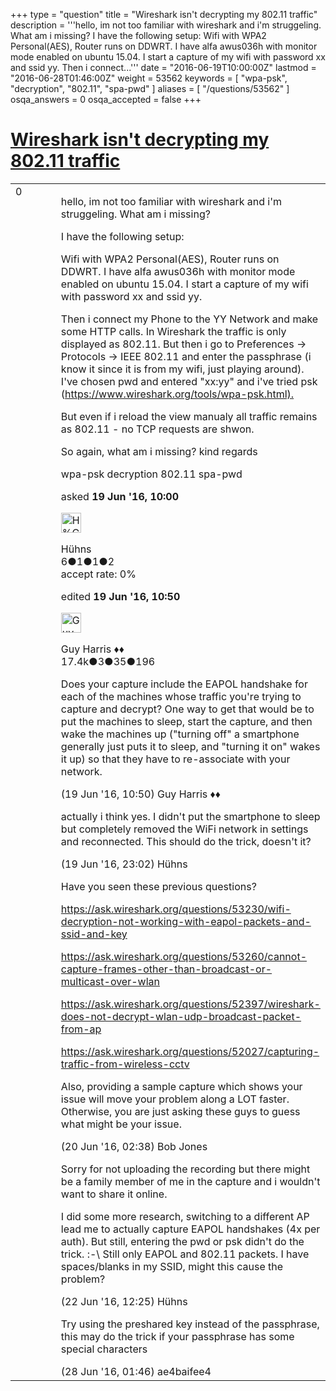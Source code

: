 +++
type = "question"
title = "Wireshark isn&#x27;t decrypting my 802.11 traffic"
description = '''hello, im not too familiar with wireshark and i&#x27;m struggeling. What am i missing? I have the following setup: Wifi with WPA2 Personal(AES), Router runs on DDWRT. I have alfa awus036h with monitor mode enabled on ubuntu 15.04. I start a capture of my wifi with password xx and ssid yy.  Then i connect...'''
date = "2016-06-19T10:00:00Z"
lastmod = "2016-06-28T01:46:00Z"
weight = 53562
keywords = [ "wpa-psk", "decryption", "802.11", "spa-pwd" ]
aliases = [ "/questions/53562" ]
osqa_answers = 0
osqa_accepted = false
+++

<div class="headNormal">

# [Wireshark isn't decrypting my 802.11 traffic](/questions/53562/wireshark-isnt-decrypting-my-80211-traffic)

</div>

<div id="main-body">

<div id="askform">

<table id="question-table" style="width:100%;"><colgroup><col style="width: 50%" /><col style="width: 50%" /></colgroup><tbody><tr class="odd"><td style="width: 30px; vertical-align: top"><div class="vote-buttons"><span id="post-53562-upvote" class="ajax-command post-vote up" rel="nofollow" title="I like this post (click again to cancel)"> </span><div id="post-53562-score" class="post-score" title="current number of votes">0</div><span id="post-53562-downvote" class="ajax-command post-vote down" rel="nofollow" title="I dont like this post (click again to cancel)"> </span> <span id="favorite-mark" class="ajax-command favorite-mark" rel="nofollow" title="mark/unmark this question as favorite (click again to cancel)"> </span><div id="favorite-count" class="favorite-count"></div></div></td><td><div id="item-right"><div class="question-body"><p>hello, im not too familiar with wireshark and i'm struggeling. What am i missing?</p><p>I have the following setup:</p><p>Wifi with WPA2 Personal(AES), Router runs on DDWRT. I have alfa awus036h with monitor mode enabled on ubuntu 15.04. I start a capture of my wifi with password xx and ssid yy.</p><p>Then i connect my Phone to the YY Network and make some HTTP calls. In Wireshark the traffic is only displayed as 802.11. But then i go to Preferences -&gt; Protocols -&gt; IEEE 802.11 and enter the passphrase (i know it since it is from my wifi, just playing around). I've chosen pwd and entered "xx:yy" and i've tried psk (<a href="https://www.wireshark.org/tools/wpa-psk.html).">https://www.wireshark.org/tools/wpa-psk.html).</a></p><p>But even if i reload the view manualy all traffic remains as 802.11 - no TCP requests are shwon.</p><p>So again, what am i missing? kind regards</p></div><div id="question-tags" class="tags-container tags"><span class="post-tag tag-link-wpa-psk" rel="tag" title="see questions tagged &#39;wpa-psk&#39;">wpa-psk</span> <span class="post-tag tag-link-decryption" rel="tag" title="see questions tagged &#39;decryption&#39;">decryption</span> <span class="post-tag tag-link-802.11" rel="tag" title="see questions tagged &#39;802.11&#39;">802.11</span> <span class="post-tag tag-link-spa-pwd" rel="tag" title="see questions tagged &#39;spa-pwd&#39;">spa-pwd</span></div><div id="question-controls" class="post-controls"></div><div class="post-update-info-container"><div class="post-update-info post-update-info-user"><p>asked <strong>19 Jun '16, 10:00</strong></p><img src="https://secure.gravatar.com/avatar/85cdd4786049b181d93eb915ace2ef83?s=32&amp;d=identicon&amp;r=g" class="gravatar" width="32" height="32" alt="H%C3%BChns&#39;s gravatar image" /><p><span>Hühns</span><br />
<span class="score" title="6 reputation points">6</span><span title="1 badges"><span class="badge1">●</span><span class="badgecount">1</span></span><span title="1 badges"><span class="silver">●</span><span class="badgecount">1</span></span><span title="2 badges"><span class="bronze">●</span><span class="badgecount">2</span></span><br />
<span class="accept_rate" title="Rate of the user&#39;s accepted answers">accept rate:</span> <span title="Hühns has no accepted answers">0%</span></p></div><div class="post-update-info post-update-info-edited"><p><span> edited <strong>19 Jun '16, 10:50</strong> </span></p><img src="https://secure.gravatar.com/avatar/f93de7000747ab5efb5acd3034b2ebd7?s=32&amp;d=identicon&amp;r=g" class="gravatar" width="32" height="32" alt="Guy%20Harris&#39;s gravatar image" /><p><span>Guy Harris ♦♦</span><br />
<span class="score" title="17443 reputation points"><span>17.4k</span></span><span title="3 badges"><span class="badge1">●</span><span class="badgecount">3</span></span><span title="35 badges"><span class="silver">●</span><span class="badgecount">35</span></span><span title="196 badges"><span class="bronze">●</span><span class="badgecount">196</span></span></p></div></div><div id="comments-container-53562" class="comments-container"><span id="53564"></span><div id="comment-53564" class="comment"><div id="post-53564-score" class="comment-score"></div><div class="comment-text"><p>Does your capture include the EAPOL handshake for each of the machines whose traffic you're trying to capture and decrypt? One way to get that would be to put the machines to sleep, start the capture, and then wake the machines up ("turning off" a smartphone generally just puts it to sleep, and "turning it on" wakes it up) so that they have to re-associate with your network.</p></div><div id="comment-53564-info" class="comment-info"><span class="comment-age">(19 Jun '16, 10:50)</span> <span class="comment-user userinfo">Guy Harris ♦♦</span></div></div><span id="53566"></span><div id="comment-53566" class="comment"><div id="post-53566-score" class="comment-score"></div><div class="comment-text"><p>actually i think yes. I didn't put the smartphone to sleep but completely removed the WiFi network in settings and reconnected. This should do the trick, doesn't it?</p></div><div id="comment-53566-info" class="comment-info"><span class="comment-age">(19 Jun '16, 23:02)</span> <span class="comment-user userinfo">Hühns</span></div></div><span id="53570"></span><div id="comment-53570" class="comment"><div id="post-53570-score" class="comment-score"></div><div class="comment-text"><p>Have you seen these previous questions?</p><p><a href="https://ask.wireshark.org/questions/53230/wifi-decryption-not-working-with-eapol-packets-and-ssid-and-key">https://ask.wireshark.org/questions/53230/wifi-decryption-not-working-with-eapol-packets-and-ssid-and-key</a></p><p><a href="https://ask.wireshark.org/questions/53260/cannot-capture-frames-other-than-broadcast-or-multicast-over-wlan">https://ask.wireshark.org/questions/53260/cannot-capture-frames-other-than-broadcast-or-multicast-over-wlan</a></p><p><a href="https://ask.wireshark.org/questions/52397/wireshark-does-not-decrypt-wlan-udp-broadcast-packet-from-ap">https://ask.wireshark.org/questions/52397/wireshark-does-not-decrypt-wlan-udp-broadcast-packet-from-ap</a></p><p><a href="https://ask.wireshark.org/questions/52027/capturing-traffic-from-wireless-cctv">https://ask.wireshark.org/questions/52027/capturing-traffic-from-wireless-cctv</a></p><p>Also, providing a sample capture which shows your issue will move your problem along a LOT faster. Otherwise, you are just asking these guys to guess what might be your issue.</p></div><div id="comment-53570-info" class="comment-info"><span class="comment-age">(20 Jun '16, 02:38)</span> <span class="comment-user userinfo">Bob Jones</span></div></div><span id="53616"></span><div id="comment-53616" class="comment"><div id="post-53616-score" class="comment-score"></div><div class="comment-text"><p>Sorry for not uploading the recording but there might be a family member of me in the capture and i wouldn't want to share it online.</p><p>I did some more research, switching to a different AP lead me to actually capture EAPOL handshakes (4x per auth). But still, entering the pwd or psk didn't do the trick. :-\ Still only EAPOL and 802.11 packets. I have spaces/blanks in my SSID, might this cause the problem?</p></div><div id="comment-53616-info" class="comment-info"><span class="comment-age">(22 Jun '16, 12:25)</span> <span class="comment-user userinfo">Hühns</span></div></div><span id="53694"></span><div id="comment-53694" class="comment"><div id="post-53694-score" class="comment-score"></div><div class="comment-text"><p>Try using the preshared key instead of the passphrase, this may do the trick if your passphrase has some special characters</p></div><div id="comment-53694-info" class="comment-info"><span class="comment-age">(28 Jun '16, 01:46)</span> <span class="comment-user userinfo">ae4baifee4</span></div></div></div><div id="comment-tools-53562" class="comment-tools"></div><div class="clear"></div><div id="comment-53562-form-container" class="comment-form-container"></div><div class="clear"></div></div></td></tr></tbody></table>

</div>

</div>

